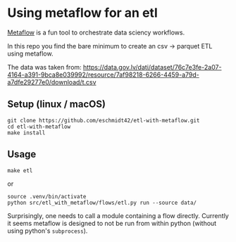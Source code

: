 # Using metaflow for an etl

[Metaflow](https://docs.metaflow.org/introduction/what-is-metaflow) is a fun tool to orchestrate data sciency workflows.

In this repo you find the bare minimum to create an csv -> parquet ETL using metaflow.

The data was taken from: https://data.gov.lv/dati/dataset/76c7e3fe-2a07-4164-a391-9bca8e039992/resource/7af98218-6266-4459-a79d-a7dfe29277e0/download/t.csv

## Setup (linux / macOS)

    git clone https://github.com/eschmidt42/etl-with-metaflow.git
    cd etl-with-metaflow
    make install

## Usage

    make etl

or

    source .venv/bin/activate
    python src/etl_with_metaflow/flows/etl.py run --source data/

Surprisingly, one needs to call a module containing a flow directly. Currently it seems  metaflow is designed to not be run from within python (without using python's `subprocess`).
